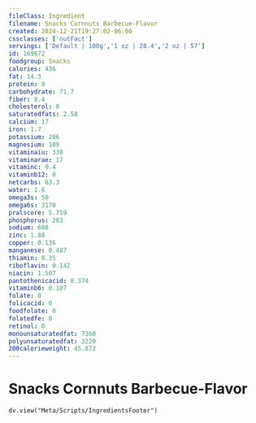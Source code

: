 ```yaml
---
fileClass: Ingredient
filename: Snacks Cornnuts Barbecue-Flavor
created: 2024-12-21T19:27:02-06:00
cssclasses: ['nutFact']
servings: ['Default | 100g','1 oz | 28.4','2 oz | 57']
id: 169672
foodgroup: Snacks
calories: 436
fat: 14.3
protein: 9
carbohydrate: 71.7
fiber: 8.4
cholesterol: 0
saturatedfats: 2.58
calcium: 17
iron: 1.7
potassium: 286
magnesium: 109
vitaminaiu: 338
vitaminarae: 17
vitaminc: 0.4
vitaminb12: 0
netcarbs: 63.3
water: 1.6
omega3s: 50
omega6s: 3170
pralscore: 5.759
phosphorus: 283
sodium: 600
zinc: 1.88
copper: 0.136
manganese: 0.487
thiamin: 0.35
riboflavin: 0.142
niacin: 1.507
pantothenicacid: 0.374
vitaminb6: 0.187
folate: 0
folicacid: 0
foodfolate: 0
folatedfe: 0
retinol: 0
monounsaturatedfat: 7360
polyunsaturatedfat: 3220
200calorieweight: 45.872
---
```


# Snacks Cornnuts Barbecue-Flavor

```dataviewjs
dv.view("Meta/Scripts/IngredientsFooter")
```